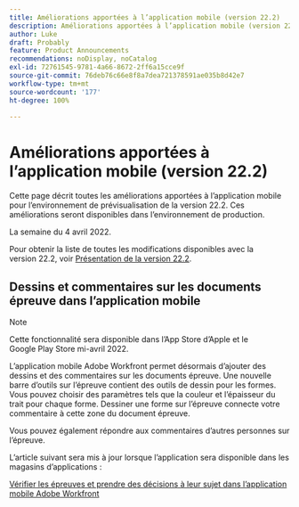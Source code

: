 ```yaml
---
title: Améliorations apportées à l’application mobile (version 22.2)
description: Améliorations apportées à l’application mobile (version 22.2)
author: Luke
draft: Probably
feature: Product Announcements
recommendations: noDisplay, noCatalog
exl-id: 72761545-9781-4a66-8672-2ff6a15cce9f
source-git-commit: 76deb76c66e8f8a7dea721378591ae035b8d42e7
workflow-type: tm+mt
source-wordcount: '177'
ht-degree: 100%

---
```


# Améliorations apportées à l’application mobile (version 22.2)

Cette page décrit toutes les améliorations apportées à l’application mobile pour l’environnement de prévisualisation de la version 22.2. Ces améliorations seront disponibles dans l’environnement de production.

<!--
<MadCap:conditionalText data-mc-conditions="QuicksilverOrClassic.Draft mode">
in January 2022
</MadCap:conditionalText>
-->

La semaine du 4 avril 2022.

Pour obtenir la liste de toutes les modifications disponibles avec la version 22.2, voir [Présentation de la version 22.2](../../../product-announcements/product-releases/22.2-release-activity/22-2-release-overview.md).

## Dessins et commentaires sur les documents épreuve dans l’application mobile

>[!NOTE]
>
>Cette fonctionnalité sera disponible dans l’App Store d’Apple et le Google Play Store mi-avril 2022.

L’application mobile Adobe Workfront permet désormais d’ajouter des dessins et des commentaires sur les documents épreuve. Une nouvelle barre d’outils sur l’épreuve contient des outils de dessin pour les formes. Vous pouvez choisir des paramètres tels que la couleur et l’épaisseur du trait pour chaque forme. Dessiner une forme sur l’épreuve connecte votre commentaire à cette zone du document épreuve.

Vous pouvez également répondre aux commentaires d’autres personnes sur l’épreuve.

L’article suivant sera mis à jour lorsque l’application sera disponible dans les magasins d’applications :

[Vérifier les épreuves et prendre des décisions à leur sujet dans l’application mobile Adobe Workfront](../../../workfront-basics/mobile-apps/using-the-workfront-mobile-app/work-with-proofs-in-mobile-app.md)
